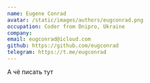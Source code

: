 ```yaml
---
name: Eugene Conrad
avatar: /static/images/authors/eugconrad.png
occupation: Coder from Dnipro, Ukraine
company:
email: eugconrad@icloud.com
github: https://github.com/eugconrad
telegram: https://t.me/eugconrad
---
```


А чё писать тут
